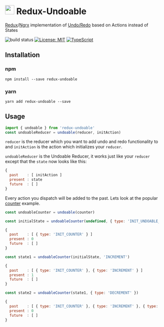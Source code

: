 # <img src='https://github.com/JannicBeck/redux-undoable/blob/master/logo/logo.png?raw=true' height='30'> Redux-Undoable

[Redux](https://github.com/reactjs/redux)/[Ngrx](https://github.com/ngrx) implementation of [Undo/Redo](http://redux.js.org/docs/recipes/ImplementingUndoHistory.html) based on Actions instead of States

![build status](https://circleci.com/gh/JannicBeck/redux-undoable.svg?style=shield&circle-token=cc8e771451b141cec76a278794a6c9077e58dfc9)
[![License: MIT](https://img.shields.io/badge/License-MIT-blue.svg)](https://github.com/JannicBeck/redux-undoable/blob/master/LICENSE)
[![TypeScript](https://img.shields.io/badge/%3C%2F%3E-Typescript-blue.svg)](https://www.typescriptlang.org/)

## Installation
### npm
```
npm install --save redux-undoable
```

### yarn
```
yarn add redux-undoable --save
```
## Usage
```js
import { undoable } from 'redux-undoable'
const undoableReducer = undoable(reducer, initAction)
```
`reducer` is the reducer which you want to add undo and redo functionality to and `initAction` is the action which initializes your `reducer`.

`undoableReducer` is the Undoable Reducer, it works just like your `reducer` except that the `state` now looks like this:

```js
{
  past    : [ initAction ]
  present : state
  future  : [ ]
}
```
Every action you dispatch will be added to the past.
Lets look at the popular [counter](https://github.com/reactjs/redux/tree/master/examples/counter) example.

```js
const undoableCounter = undoable(counter)

const initialState = undoableCounter(undefined, { type: 'INIT_UNDOABLE_COUNTER' })

{
  past    : [ { type: 'INIT_COUNTER' } ]
  present : 0
  future  : [ ]
}

const state1 = undoableCounter(initialState, 'INCREMENT')

{
  past    : [ { type: 'INIT_COUNTER' }, { type: 'INCREMENT' } ]
  present : 1
  future  : [ ]
}

const state2 = undoableCounter(state1, { type: 'DECREMENT' })

{
  past    : [ { type: 'INIT_COUNTER' }, { type: 'INCREMENT' }, { type: 'DECREMENT' } ]
  present : 0
  future  : [ ]
}
```

